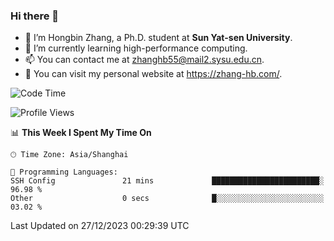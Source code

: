 ### Hi there 👋

- 🔭 I’m Hongbin Zhang, a Ph.D. student at **Sun Yat-sen University**.
- 🌱 I’m currently learning high-performance computing.
- 📫 You can contact me at zhanghb55@mail2.sysu.edu.cn.
- 👀 You can visit my personal website at https://zhang-hb.com/.

<!--START_SECTION:waka-->
![Code Time](http://img.shields.io/badge/Code%20Time-276%20hrs%2049%20mins-blue)

![Profile Views](http://img.shields.io/badge/Profile%20Views-1-blue)

📊 **This Week I Spent My Time On** 

```text
🕑︎ Time Zone: Asia/Shanghai

💬 Programming Languages: 
SSH Config               21 mins             ████████████████████████░   96.98 % 
Other                    0 secs              █░░░░░░░░░░░░░░░░░░░░░░░░   03.02 % 
```


 Last Updated on 27/12/2023 00:29:39 UTC
<!--END_SECTION:waka-->
